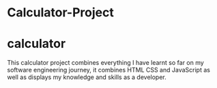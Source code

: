 # Calculator-Project
# calculator
This calculator project combines everything I have learnt so far on my software engineering journey, it combines HTML CSS and JavaScript as well as displays my knowledge and skills as a developer.

